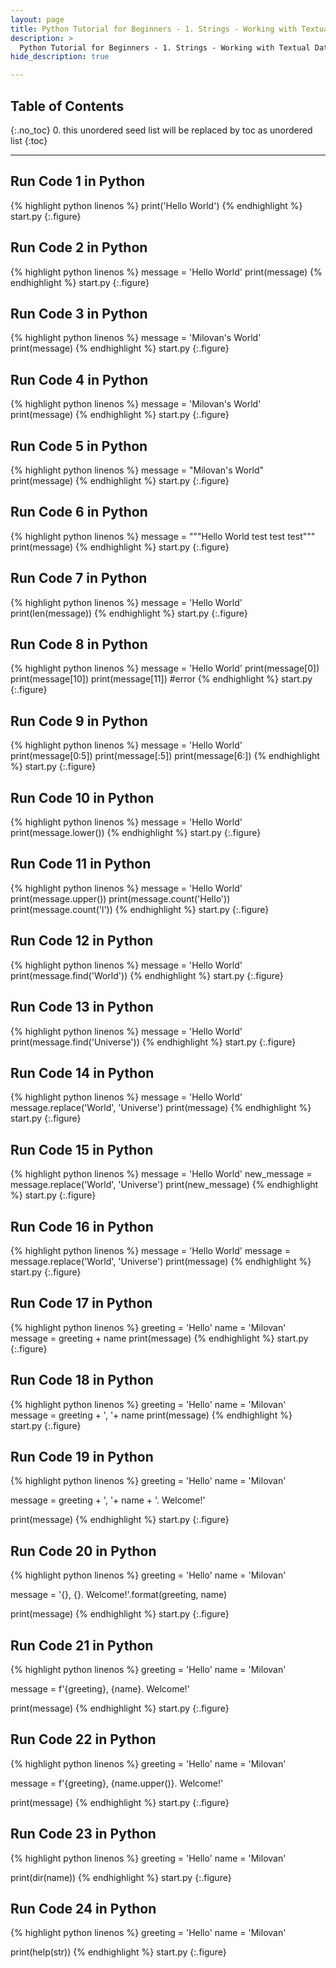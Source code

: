 ```yaml
---
layout: page
title: Python Tutorial for Beginners - 1. Strings - Working with Textual Data
description: >
  Python Tutorial for Beginners - 1. Strings - Working with Textual Data...
hide_description: true

---
```


## Table of Contents
{:.no_toc}
0. this unordered seed list will be replaced by toc as unordered list
{:toc}

---


##  Run Code 1 in Python

{% highlight python linenos %}
print('Hello World')
{% endhighlight %}
start.py
{:.figure}

##  Run Code 2 in Python

{% highlight python linenos %}
message = 'Hello World'
print(message)
{% endhighlight %}
start.py
{:.figure}

##  Run Code 3 in Python

{% highlight python linenos %}
message = 'Milovan's World'
print(message)
{% endhighlight %}
start.py
{:.figure}

##  Run Code 4 in Python

{% highlight python linenos %}
message = 'Milovan\'s World'
print(message)
{% endhighlight %}
start.py
{:.figure}

##  Run Code 5 in Python

{% highlight python linenos %}
message = "Milovan\'s World"
print(message)
{% endhighlight %}
start.py
{:.figure}

##  Run Code 6 in Python

{% highlight python linenos %}
message = """Hello World
test test test"""
print(message)
{% endhighlight %}
start.py
{:.figure}

##  Run Code 7 in Python

{% highlight python linenos %}
message = 'Hello World'
print(len(message))
{% endhighlight %}
start.py
{:.figure}

##  Run Code 8 in Python

{% highlight python linenos %}
message = 'Hello World'
print(message[0])
print(message[10])
print(message[11]) #error
{% endhighlight %}
start.py
{:.figure}

##  Run Code 9 in Python

{% highlight python linenos %}
message = 'Hello World'
print(message[0:5])
print(message[:5])
print(message[6:])
{% endhighlight %}
start.py
{:.figure}

##  Run Code 10 in Python

{% highlight python linenos %}
message = 'Hello World'
print(message.lower())
{% endhighlight %}
start.py
{:.figure}

##  Run Code 11 in Python

{% highlight python linenos %}
message = 'Hello World'
print(message.upper())
print(message.count('Hello'))
print(message.count('l'))
{% endhighlight %}
start.py
{:.figure}

##  Run Code 12 in Python

{% highlight python linenos %}
message = 'Hello World'
print(message.find('World'))
{% endhighlight %}
start.py
{:.figure}

##  Run Code 13 in Python

{% highlight python linenos %}
message = 'Hello World'
print(message.find('Universe'))
{% endhighlight %}
start.py
{:.figure}

##  Run Code 14 in Python

{% highlight python linenos %}
message = 'Hello World'
message.replace('World', 'Universe')
print(message)
{% endhighlight %}
start.py
{:.figure}

##  Run Code 15 in Python

{% highlight python linenos %}
message = 'Hello World'
new_message = message.replace('World', 'Universe')
print(new_message)
{% endhighlight %}
start.py
{:.figure}

##  Run Code 16 in Python

{% highlight python linenos %}
message = 'Hello World'
message = message.replace('World', 'Universe')
print(message)
{% endhighlight %}
start.py
{:.figure}

##  Run Code 17 in Python

{% highlight python linenos %}
greeting = 'Hello'
name = 'Milovan'
message = greeting + name
print(message)
{% endhighlight %}
start.py
{:.figure}

##  Run Code 18 in Python

{% highlight python linenos %}
greeting = 'Hello'
name = 'Milovan'
message = greeting + ', '+ name
print(message)
{% endhighlight %}
start.py
{:.figure}

##  Run Code 19 in Python

{% highlight python linenos %}
greeting = 'Hello'
name = 'Milovan'

message = greeting + ', '+ name + '. Welcome!'

print(message)
{% endhighlight %}
start.py
{:.figure}

##  Run Code 20 in Python

{% highlight python linenos %}
greeting = 'Hello'
name = 'Milovan'

message = '{}, {}. Welcome!'.format(greeting, name)

print(message)
{% endhighlight %}
start.py
{:.figure}

##  Run Code 21 in Python

{% highlight python linenos %}
greeting = 'Hello'
name = 'Milovan'

message = f'{greeting}, {name}. Welcome!'

print(message)
{% endhighlight %}
start.py
{:.figure}

##  Run Code 22 in Python

{% highlight python linenos %}
greeting = 'Hello'
name = 'Milovan'

message = f'{greeting}, {name.upper()}. Welcome!'

print(message)
{% endhighlight %}
start.py
{:.figure}

##  Run Code 23 in Python

{% highlight python linenos %}
greeting = 'Hello'
name = 'Milovan'

print(dir(name))
{% endhighlight %}
start.py
{:.figure}

##  Run Code 24 in Python

{% highlight python linenos %}
greeting = 'Hello'
name = 'Milovan'

print(help(str))
{% endhighlight %}
start.py
{:.figure}

